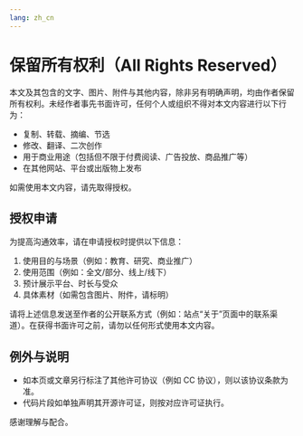 ```yaml
---
lang: zh_cn
---
```


# 保留所有权利（All Rights Reserved）

本文及其包含的文字、图片、附件与其他内容，除非另有明确声明，均由作者保留所有权利。未经作者事先书面许可，任何个人或组织不得对本文内容进行以下行为：

- 复制、转载、摘编、节选
- 修改、翻译、二次创作
- 用于商业用途（包括但不限于付费阅读、广告投放、商品推广等）
- 在其他网站、平台或出版物上发布

如需使用本文内容，请先取得授权。

## 授权申请

为提高沟通效率，请在申请授权时提供以下信息：

1. 使用目的与场景（例如：教育、研究、商业推广）
2. 使用范围（例如：全文/部分、线上/线下）
3. 预计展示平台、时长与受众
4. 具体素材（如需包含图片、附件，请标明）

请将上述信息发送至作者的公开联系方式（例如：站点“关于”页面中的联系渠道）。在获得书面许可之前，请勿以任何形式使用本文内容。

## 例外与说明

- 如本页或文章另行标注了其他许可协议（例如 CC 协议），则以该协议条款为准。
- 代码片段如单独声明其开源许可证，则按对应许可证执行。

感谢理解与配合。

